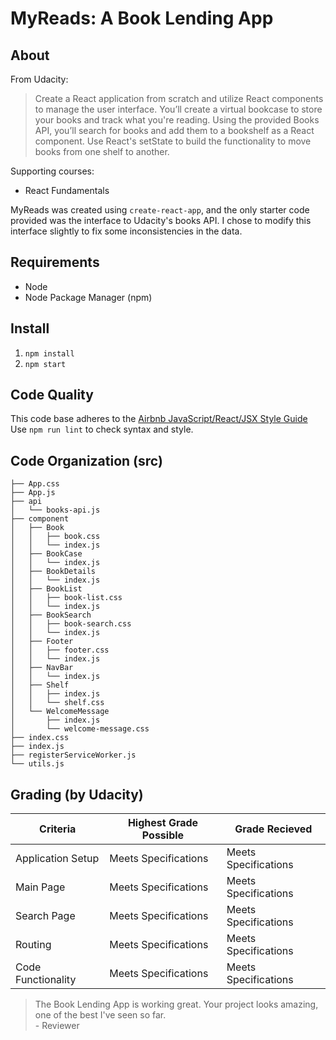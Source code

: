 MyReads: A Book Lending App
===========================

About
-----
From Udacity:
> Create a React application from scratch and utilize React components to
> manage the user interface. You’ll create a virtual bookcase to store your
> books and track what you're reading. Using the provided Books API, you’ll
> search for books and add them to a bookshelf as a React component. Use
> React's setState to build the functionality to move books from one shelf to
> another.

Supporting courses:
* React Fundamentals

MyReads was created using `create-react-app`, and the only starter code provided
was the interface to Udacity's books API. I chose to modify this interface
slightly to fix some inconsistencies in the data.

Requirements
------------
* Node
* Node Package Manager (npm)

Install
-------
1. `npm install`
2. `npm start`

Code Quality
------------
This code base adheres to the [Airbnb JavaScript/React/JSX Style Guide](https://github.com/airbnb/javascript)  
Use `npm run lint` to check syntax and style.

Code Organization (src)
-----------------------

``` console
├── App.css             
├── App.js              
├── api                 
│   └── books-api.js    
├── component           
│   ├── Book            
│   │   ├── book.css    
│   │   └── index.js    
│   ├── BookCase        
│   │   └── index.js    
│   ├── BookDetails     
│   │   └── index.js    
│   ├── BookList        
│   │   ├── book-list.css                       
│   │   └── index.js    
│   ├── BookSearch      
│   │   ├── book-search.css                     
│   │   └── index.js    
│   ├── Footer          
│   │   ├── footer.css  
│   │   └── index.js    
│   ├── NavBar          
│   │   └── index.js    
│   ├── Shelf           
│   │   ├── index.js    
│   │   └── shelf.css   
│   └── WelcomeMessage  
│       ├── index.js    
│       └── welcome-message.css                 
├── index.css           
├── index.js            
├── registerServiceWorker.js                    
└── utils.js
```

Grading (by Udacity)
--------------------

Criteria           |Highest Grade Possible  |Grade Recieved
-------------------|------------------------|--------------
Application Setup  |Meets Specifications    |Meets Specifications
Main Page          |Meets Specifications    |Meets Specifications
Search Page        |Meets Specifications    |Meets Specifications
Routing            |Meets Specifications    |Meets Specifications
Code Functionality |Meets Specifications    |Meets Specifications

> The Book Lending App is working great. Your project looks amazing, one of the best I've seen so far.  
> \- Reviewer
